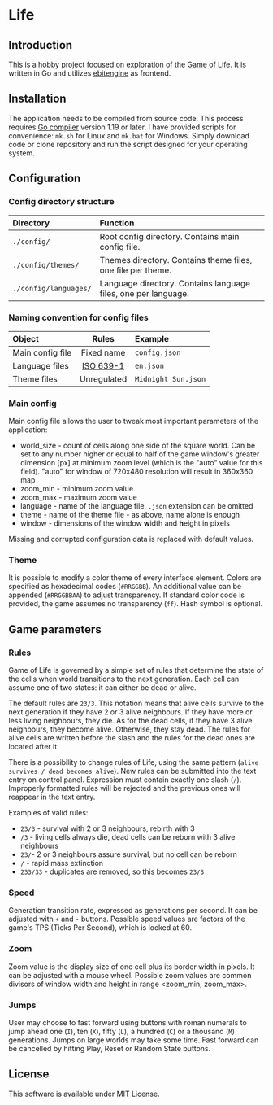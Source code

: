 # Life

## Introduction

This is a hobby project focused on exploration of the [Game of Life](https://en.wikipedia.org/wiki/Conway's_Game_of_Life). It is written in Go and utilizes [ebitengine](https://ebitengine.org/) as frontend.

## Installation

The application needs to be compiled from source code. This process requires [Go compiler](https://go.dev/) version 1.19 or later. I have provided scripts for convenience: `mk.sh` for Linux and `mk.bat` for Windows. Simply download code or clone repository and run the script designed for your operating system.

## Configuration

### Config directory structure

| Directory             | Function                                                       |
|:----------------------|:---------------------------------------------------------------|
| `./config/`           | Root config directory. Contains main config file.              |
| `./config/themes/`    | Themes directory. Contains theme files, one file per theme.    |
| `./config/languages/` | Language directory. Contains language files, one per language. |

### Naming convention for config files

| Object           | Rules                                                              | Example             |
|:-----------------|:------------------------------------------------------------------:|:--------------------|
| Main config file | Fixed name                                                         | `config.json`       |
| Language files   | [ISO 639-1](https://en.wikipedia.org/wiki/List_of_ISO_639-1_codes) | `en.json`           |
| Theme files      | Unregulated                                                        | `Midnight Sun.json` |

### Main config

Main config file allows the user to tweak most important parameters of the application:

  * world_size - count of cells along one side of the square world. Can be set to any number higher or equal to half of the game window's greater dimension [px] at minimum zoom level (which is the "auto" value for this field). "auto" for window of 720x480 resolution will result in 360x360 map
  * zoom_min - minimum zoom value
  * zoom_max - maximum zoom value
  * language - name of the language file, `.json` extension can be omitted
  * theme - name of the theme file - as above, name alone is enough
  * window - dimensions of the window **w**idth and **h**eight in pixels

Missing and corrupted configuration data is replaced with default values.

### Theme

It is possible to modify a color theme of every interface element. Colors are specified as hexadecimal codes (`#RRGGBB`). An additional value can be appended (`#RRGGBBAA`) to adjust transparency. If standard color code is provided, the game assumes no transparency (`ff`). Hash symbol is optional.

## Game parameters

### Rules

Game of Life is governed by a simple set of rules that determine the state of the cells when world transitions to the next generation. Each cell can assume one of two states: it can either be dead or alive.

The default rules are `23/3`. This notation means that alive cells survive to the next generation if they have 2 or 3 alive neighbours. If they have more or less living neighbours, they die. As for the dead cells, if they have 3 alive neighbours, they become alive. Otherwise, they stay dead. The rules for alive cells are written before the slash and the rules for the dead ones are located after it.

There is a possibility to change rules of Life, using the same pattern (`alive survives / dead becomes alive`). New rules can be submitted into the text entry on control panel. Expression must contain exactly one slash (`/`). Improperly formatted rules will be rejected and the previous ones will reappear in the text entry.

Examples of valid rules:

* `23/3` - survival with 2 or 3 neighbours, rebirth with 3
* `/3` - living cells always die, dead cells can be reborn with 3 alive neighbours
* `23/`- 2 or 3 neighbours assure survival, but no cell can be reborn
* `/`  - rapid mass extinction
* `233/33` - duplicates are removed, so this becomes `23/3`

### Speed

Generation transition rate, expressed as generations per second. It can be adjusted with `+` and `-` buttons. Possible speed values are factors of the game's TPS (Ticks Per Second), which is locked at 60.

### Zoom

Zoom value is the display size of one cell plus its border width in pixels. It can be adjusted with a mouse wheel. Possible zoom values are common divisors of window width and height in range <zoom_min; zoom_max>.

### Jumps

User may choose to fast forward using buttons with roman numerals to jump ahead one (`I`), ten (`X`), fifty (`L`), a hundred (`C`) or a thousand (`M`) generations. Jumps on large worlds may take some time. Fast forward can be cancelled by hitting Play, Reset or Random State buttons.

## License

This software is available under MIT License.
